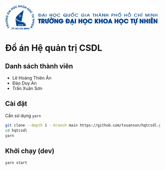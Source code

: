 [![HCMUS](https://raw.githubusercontent.com/txuanson/linux_rand_module/main/logo.png)](https://www.hcmus.edu.vn/)
# Đồ án Hệ quản trị CSDL

## Danh sách thành viên
- Lê Hoàng Thiên Ân
- Đào Duy An
- Trần Xuân Sơn

## Cài đặt
Cần sử dụng `yarn`
```bash
git clone --depth 1 --branch main https://github.com/txuanson/hqtcsdl.git
cd hqtcsdl
yarn
```

## Khởi chạy (dev)
```bash
yarn start
```
